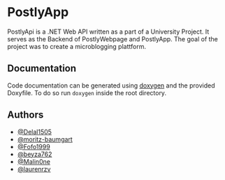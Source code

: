 
# PostlyApp

PostlyApi is a .NET Web API written as a part of a University Project. It serves as the Backend of PostlyWebpage and PostlyApp. The goal of the project was to create a microblogging plattform.


## Documentation

Code documentation can be generated using [doxygen](https://www.doxygen.nl/index.html) and the provided Doxyfile. To do so run `doxygen` inside the root directory.


## Authors

- [@Delal1505](https://github.com/Delal1505)
- [@moritz-baumgart](https://github.com/moritz-baumgart)
- [@Fofo1999](https://github.com/Fofo1999)
- [@beyza762](https://github.com/beyza762)
- [@Malin0ne](https://github.com/Malin0ne)
- [@laurenrzv](https://github.com/laurenrzv)
